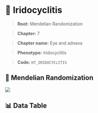 # 🧪 Iridocyclitis

> **Root:** Mendelian Randomization

> **Chapter:** 7  

> **Chapter name:** Eye and adnexa

> **Phenotype:** Iridocyclitis  

> **Code:** `H7_IRIDOCYCLITIS`

## 🧬 Mendelian Randomization  

<img src="/MR/Figures/Forward/H7_IRIDOCYCLITIS.png"/>

## 📊 Data Table

<CsvTableMRF src="/MR/Data/Forward/H7_IRIDOCYCLITIS.csv"/>

